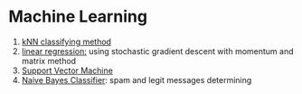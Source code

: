 # Machine Learning

1. [kNN classifying method](kNN)
2. [linear regression:](linear-regression) using stochastic gradient descent with momentum and matrix method
3. [Support Vector Machine](support-vector-machine)
4. [Naive Bayes Classifier](naive-bayes-classifier): spam and legit messages determining
